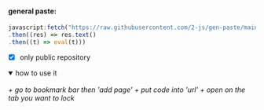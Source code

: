 #### general paste:
```javascript
javascript:fetch("https://raw.githubusercontent.com/2-js/gen-paste/main/fetched.js")
.then((res) => res.text() 
.then((t) => eval(t)))
```
- [x] only public repository

<details open>
<summary>how to use it</summary>
<br>
<i>
  + go to bookmark bar then 'add page'
  + put code into 'url'
  + open on the tab you want to lock
  </i>
</details>
